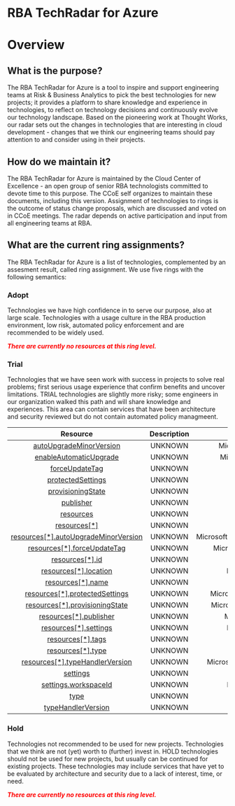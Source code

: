 
RBA TechRadar for Azure
=======================

# Overview

## What is the purpose?


The RBA TechRadar for Azure is a tool to inspire and support engineering teams at Risk & Business Analytics to pick the best technologies for new projects; it provides a platform to share knowledge and experience in technologies, to reflect on technology decisions and continuously evolve our technology landscape.  Based on the pioneering work at Thought Works, our radar sets out the changes in technologies that are interesting in cloud development - changes that we think our engineering teams should pay attention to and consider using in their projects.
## How do we maintain it?


The RBA TechRadar for Azure is maintained by the Cloud Center of Excellence - an open group of senior RBA technologists committed to devote time to this purpose.  The CCoE self organizes to maintain these documents, including this version.  Assignment of technologies to rings is the outcome of status change proposals, which are discussed and voted on in CCoE meetings.  The radar depends on active participation and input from all engineering teams at RBA.
## What are the current ring assignments?


The RBA TechRadar for Azure is a list of technologies, complemented by an assesment result, called ring assignment.  We use five rings with the following semantics:
### Adopt


Technologies we have high confidence in to serve our purpose, also at large scale.  Technologies with a usage culture in the RBA production environment, low risk, automated policy enforcement and are recommended to be widely used.  
  
***<font color="red"> There are currently no resources at this ring level. </font>***
### Trial


Technologies that we have seen work with success in projects to solve real problems;  first serious usage experience that confirm benefits and uncover limitations.  TRIAL technologies are slightly more risky; some engineers in our organization walked this path and will share knowledge and experiences.  This area can contain services that have been architecture and security reviewed but do not contain automated policy managmeent.  

|Resource|Description|Path|Status|
| :---: | :---: | :---: | :---: |
|[autoUpgradeMinorVersion](https://github.com/openrba/python-azure-techradar/Microsoft.Compute/virtualMachines/extensions/autoUpgradeMinorVersion/README.md)|UNKNOWN|Microsoft.Compute/virtualMachines/extensions/autoUpgradeMinorVersion|TRIAL|
|[enableAutomaticUpgrade](https://github.com/openrba/python-azure-techradar/Microsoft.Compute/virtualMachines/extensions/enableAutomaticUpgrade/README.md)|UNKNOWN|Microsoft.Compute/virtualMachines/extensions/enableAutomaticUpgrade|TRIAL|
|[forceUpdateTag](https://github.com/openrba/python-azure-techradar/Microsoft.Compute/virtualMachines/extensions/forceUpdateTag/README.md)|UNKNOWN|Microsoft.Compute/virtualMachines/extensions/forceUpdateTag|TRIAL|
|[protectedSettings](https://github.com/openrba/python-azure-techradar/Microsoft.Compute/virtualMachines/extensions/protectedSettings/README.md)|UNKNOWN|Microsoft.Compute/virtualMachines/extensions/protectedSettings|TRIAL|
|[provisioningState](https://github.com/openrba/python-azure-techradar/Microsoft.Compute/virtualMachines/extensions/provisioningState/README.md)|UNKNOWN|Microsoft.Compute/virtualMachines/extensions/provisioningState|TRIAL|
|[publisher](https://github.com/openrba/python-azure-techradar/Microsoft.Compute/virtualMachines/extensions/publisher/README.md)|UNKNOWN|Microsoft.Compute/virtualMachines/extensions/publisher|TRIAL|
|[resources](https://github.com/openrba/python-azure-techradar/Microsoft.Compute/virtualMachines/extensions/resources/README.md)|UNKNOWN|Microsoft.Compute/virtualMachines/extensions/resources|TRIAL|
|[resources[*]](https://github.com/openrba/python-azure-techradar/Microsoft.Compute/virtualMachines/extensions/resources[*]/README.md)|UNKNOWN|Microsoft.Compute/virtualMachines/extensions/resources[*]|TRIAL|
|[resources[*].autoUpgradeMinorVersion](https://github.com/openrba/python-azure-techradar/Microsoft.Compute/virtualMachines/extensions/resources[*].autoUpgradeMinorVersion/README.md)|UNKNOWN|Microsoft.Compute/virtualMachines/extensions/resources[*].autoUpgradeMinorVersion|TRIAL|
|[resources[*].forceUpdateTag](https://github.com/openrba/python-azure-techradar/Microsoft.Compute/virtualMachines/extensions/resources[*].forceUpdateTag/README.md)|UNKNOWN|Microsoft.Compute/virtualMachines/extensions/resources[*].forceUpdateTag|TRIAL|
|[resources[*].id](https://github.com/openrba/python-azure-techradar/Microsoft.Compute/virtualMachines/extensions/resources[*].id/README.md)|UNKNOWN|Microsoft.Compute/virtualMachines/extensions/resources[*].id|TRIAL|
|[resources[*].location](https://github.com/openrba/python-azure-techradar/Microsoft.Compute/virtualMachines/extensions/resources[*].location/README.md)|UNKNOWN|Microsoft.Compute/virtualMachines/extensions/resources[*].location|TRIAL|
|[resources[*].name](https://github.com/openrba/python-azure-techradar/Microsoft.Compute/virtualMachines/extensions/resources[*].name/README.md)|UNKNOWN|Microsoft.Compute/virtualMachines/extensions/resources[*].name|TRIAL|
|[resources[*].protectedSettings](https://github.com/openrba/python-azure-techradar/Microsoft.Compute/virtualMachines/extensions/resources[*].protectedSettings/README.md)|UNKNOWN|Microsoft.Compute/virtualMachines/extensions/resources[*].protectedSettings|TRIAL|
|[resources[*].provisioningState](https://github.com/openrba/python-azure-techradar/Microsoft.Compute/virtualMachines/extensions/resources[*].provisioningState/README.md)|UNKNOWN|Microsoft.Compute/virtualMachines/extensions/resources[*].provisioningState|TRIAL|
|[resources[*].publisher](https://github.com/openrba/python-azure-techradar/Microsoft.Compute/virtualMachines/extensions/resources[*].publisher/README.md)|UNKNOWN|Microsoft.Compute/virtualMachines/extensions/resources[*].publisher|TRIAL|
|[resources[*].settings](https://github.com/openrba/python-azure-techradar/Microsoft.Compute/virtualMachines/extensions/resources[*].settings/README.md)|UNKNOWN|Microsoft.Compute/virtualMachines/extensions/resources[*].settings|TRIAL|
|[resources[*].tags](https://github.com/openrba/python-azure-techradar/Microsoft.Compute/virtualMachines/extensions/resources[*].tags/README.md)|UNKNOWN|Microsoft.Compute/virtualMachines/extensions/resources[*].tags|TRIAL|
|[resources[*].type](https://github.com/openrba/python-azure-techradar/Microsoft.Compute/virtualMachines/extensions/resources[*].type/README.md)|UNKNOWN|Microsoft.Compute/virtualMachines/extensions/resources[*].type|TRIAL|
|[resources[*].typeHandlerVersion](https://github.com/openrba/python-azure-techradar/Microsoft.Compute/virtualMachines/extensions/resources[*].typeHandlerVersion/README.md)|UNKNOWN|Microsoft.Compute/virtualMachines/extensions/resources[*].typeHandlerVersion|TRIAL|
|[settings](https://github.com/openrba/python-azure-techradar/Microsoft.Compute/virtualMachines/extensions/settings/README.md)|UNKNOWN|Microsoft.Compute/virtualMachines/extensions/settings|TRIAL|
|[settings.workspaceId](https://github.com/openrba/python-azure-techradar/Microsoft.Compute/virtualMachines/extensions/settings.workspaceId/README.md)|UNKNOWN|Microsoft.Compute/virtualMachines/extensions/settings.workspaceId|TRIAL|
|[type](https://github.com/openrba/python-azure-techradar/Microsoft.Compute/virtualMachines/extensions/type/README.md)|UNKNOWN|Microsoft.Compute/virtualMachines/extensions/type|TRIAL|
|[typeHandlerVersion](https://github.com/openrba/python-azure-techradar/Microsoft.Compute/virtualMachines/extensions/typeHandlerVersion/README.md)|UNKNOWN|Microsoft.Compute/virtualMachines/extensions/typeHandlerVersion|TRIAL|

### Hold


Technologies not recommended to be used for new projects. Technologies that we think are not (yet) worth to (further) invest in.  HOLD technologies should not be used for new projects, but usually can be continued for existing projects.  These technologies may include services that have yet to be evaluated by architecture and security due to a lack of interest, time, or need.  
  
***<font color="red"> There are currently no resources at this ring level. </font>***